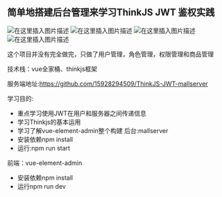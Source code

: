 ## 简单地搭建后台管理来学习ThinkJS JWT 鉴权实践
![在这里插入图片描述](https://img-blog.csdnimg.cn/20200612223803658.png?x-oss-process=image/watermark,type_ZmFuZ3poZW5naGVpdGk,shadow_10,text_aHR0cHM6Ly9ibG9nLmNzZG4ubmV0L3dlaXhpbl80Mzg0ODEzMA==,size_16,color_FFFFFF,t_70)
![在这里插入图片描述](https://img-blog.csdnimg.cn/20200612223803612.png?x-oss-process=image/watermark,type_ZmFuZ3poZW5naGVpdGk,shadow_10,text_aHR0cHM6Ly9ibG9nLmNzZG4ubmV0L3dlaXhpbl80Mzg0ODEzMA==,size_16,color_FFFFFF,t_70)
![在这里插入图片描述](https://img-blog.csdnimg.cn/20200612223803582.png?x-oss-process=image/watermark,type_ZmFuZ3poZW5naGVpdGk,shadow_10,text_aHR0cHM6Ly9ibG9nLmNzZG4ubmV0L3dlaXhpbl80Mzg0ODEzMA==,size_16,color_FFFFFF,t_70)
![在这里插入图片描述](https://img-blog.csdnimg.cn/20200612223803563.png?x-oss-process=image/watermark,type_ZmFuZ3poZW5naGVpdGk,shadow_10,text_aHR0cHM6Ly9ibG9nLmNzZG4ubmV0L3dlaXhpbl80Mzg0ODEzMA==,size_16,color_FFFFFF,t_70)



这个项目并没有完全做完，只做了用户管理，角色管理，权限管理和商品管理

技术栈：vue全家桶、thinkjs框架

服务端地址:https://github.com/15928294509/ThinkJS-JWT-mallserver

学习目的:
* 重点学习使用JWT在用户和服务器之间传递信息
* 学习Thinkjs的基本运用
* 学习了解vue-element-admin整个构建
后台:mallserver
* 安装依赖npm install
* 运行:npm run start

前端：vue-element-admin
* 安装依赖npm install
* 运行npm run dev
